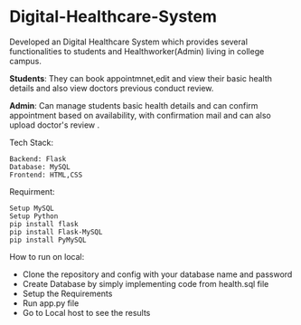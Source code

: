 # Digital-Healthcare-System
Developed an Digital Healthcare System which provides several functionalities to students and Healthworker(Admin) living in college campus.

**Students**: They can book appointmnet,edit and view their basic health details and also view doctors previous conduct review.

**Admin**: Can manage students basic health details and can confirm appointment based on availability, with confirmation mail and can also upload doctor's review .

Tech Stack: 
```
Backend: Flask 
Database: MySQL 
Frontend: HTML,CSS
```

Requirment:
```
Setup MySQL
Setup Python
pip install flask
pip install Flask-MySQL
pip install PyMySQL
```


How to run on local: 
* Clone the repository and config with your database name and password
* Create Database by simply implementing code from health.sql file
* Setup the Requirements
* Run app.py file
* Go to Local host to see the results

